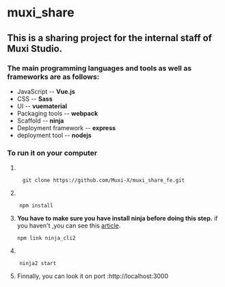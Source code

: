 # muxi_share

## This is a sharing project for the internal staff of Muxi Studio.

### The main programming languages and tools as well as frameworks are as follows:

* JavaScript -- **Vue.js**
* CSS -- **Sass**
* UI -- **vuematerial**
* Packaging tools -- **webpack**
* Scaffold -- **ninja**
* Deployment framework -- **express**
* deployment tool -- **nodejs**

### To run it on your computer

1.


         git clone https://github.com/Muxi-X/muxi_share_fe.git

2.


        npm install

3. **You have to make sure you have install ninja before doing this step.** if you haven't ,you can see this [article](https://github.com/Muxi-Studio/ninja).

       npm link ninja_cli2

4)


        ninja2 start

5. Finnally, you can look it on port :http://localhost:3000
